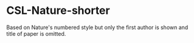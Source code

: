 # CSL-Nature-shorter
Based on Nature's numbered style but only the first author is shown and title of paper is omitted.
